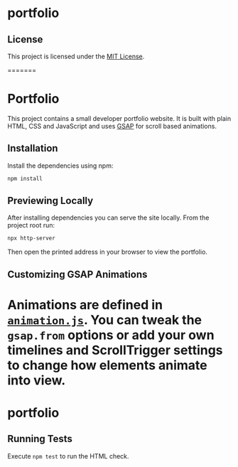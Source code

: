 
# portfolio

## License

This project is licensed under the [MIT License](LICENSE).

=======
# Portfolio

This project contains a small developer portfolio website. It is built with plain HTML, CSS and JavaScript and uses [GSAP](https://greensock.com/gsap/) for scroll based animations.

## Installation

Install the dependencies using npm:

```bash
npm install
```

## Previewing Locally

After installing dependencies you can serve the site locally. From the project root run:

```bash
npx http-server
```

Then open the printed address in your browser to view the portfolio.

## Customizing GSAP Animations

Animations are defined in [`animation.js`](animation.js). You can tweak the `gsap.from` options or add your own timelines and ScrollTrigger settings to change how elements animate into view.
=======
# portfolio

## Running Tests
Execute `npm test` to run the HTML check.

